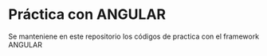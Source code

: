 # Práctica con ANGULAR

Se manteniene en este repositorio los códigos de practica con el framework ANGULAR
